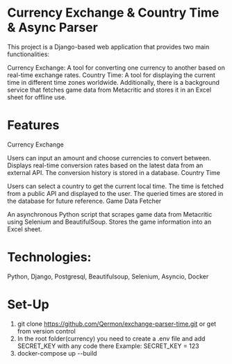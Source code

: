# Currency Exchange & Country Time & Async Parser
This project is a Django-based web application that provides two main functionalities:

Currency Exchange: A tool for converting one currency to another based on real-time exchange rates.
Country Time: A tool for displaying the current time in different time zones worldwide.
Additionally, there is a background service that fetches game data from Metacritic and stores it in an Excel sheet for offline use.


# Features
Currency Exchange

Users can input an amount and choose currencies to convert between.
Displays real-time conversion rates based on the latest data from an external API.
The conversion history is stored in a database.
Country Time

Users can select a country to get the current local time.
The time is fetched from a public API and displayed to the user.
The queried times are stored in the database for future reference.
Game Data Fetcher

An asynchronous Python script that scrapes game data from Metacritic using Selenium and BeautifulSoup.
Stores the game information into an Excel sheet.

# Technologies:
Python,
Django,
Postgresql,
Beautifulsoup,
Selenium,
Asyncio,
Docker

# Set-Up
1) git clone https://github.com/Qermon/exchange-parser-time.git or get from version control
2) In the root folder(currency) you need to create a .env file and add SECRET_KEY with any code there Example: SECRET_KEY = 123
3) docker-compose up --build
